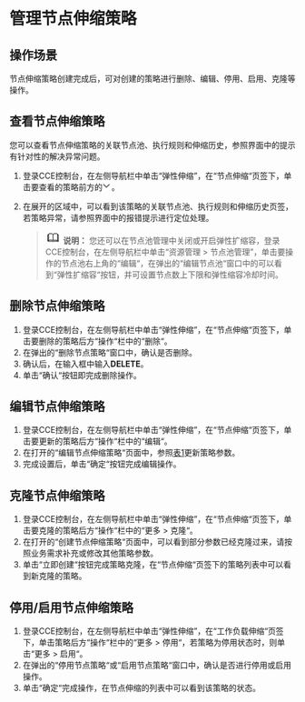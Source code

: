 # 管理节点伸缩策略<a name="cce_01_0063"></a>

## 操作场景<a name="section127666327248"></a>

节点伸缩策略创建完成后，可对创建的策略进行删除、编辑、停用、启用、克隆等操作。

## 查看节点伸缩策略<a name="section102878407207"></a>

您可以查看节点伸缩策略的关联节点池、执行规则和伸缩历史，参照界面中的提示有针对性的解决异常问题。

1.  登录CCE控制台，在左侧导航栏中单击“弹性伸缩”，在“节点伸缩“页签下，单击要查看的策略前方的![](figures/zh-cn_image_0254986677.png)。
2.  在展开的区域中，可以看到该策略的关联节点池、执行规则和伸缩历史页签，若策略异常，请参照界面中的报错提示进行定位处理。

    >![](public_sys-resources/icon-note.gif) **说明：** 
    >您还可以在节点池管理中关闭或开启弹性扩缩容，登录CCE控制台，在左侧导航栏中单击“资源管理 \> 节点池管理”，单击要操作的节点池右上角的“编辑“，在弹出的“编辑节点池“窗口中的可以看到“弹性扩缩容“按钮，并可设置节点数上下限和弹性缩容冷却时间。


## 删除节点伸缩策略<a name="section128584032017"></a>

1.  登录CCE控制台，在左侧导航栏中单击“弹性伸缩”，在“节点伸缩“页签下，单击要删除的策略后方“操作“栏中的“删除“。
2.  在弹出的“删除节点策略“窗口中，确认是否删除。
3.  确认后，在输入框中输入**DELETE**。
4.  单击“确认“按钮即完成删除操作。

## 编辑节点伸缩策略<a name="section5652756162214"></a>

1.  登录CCE控制台，在左侧导航栏中单击“弹性伸缩”，在“节点伸缩“页签下，单击要更新的策略后方“操作“栏中的“编辑“。
2.  在打开的“编辑节点伸缩策略“页面中，参照[表1](创建节点伸缩策略.md#table18763092201)更新策略参数。
3.  完成设置后，单击“确定“按钮完成编辑操作。

## 克隆节点伸缩策略<a name="section367810565223"></a>

1.  登录CCE控制台，在左侧导航栏中单击“弹性伸缩”，在“节点伸缩“页签下，单击要克隆的策略后方“操作“栏中的“更多 \> 克隆“。
2.  在打开的“创建节点伸缩策略“页面中，可以看到部分参数已经克隆过来，请按照业务需求补充或修改其他策略参数。
3.  单击“立即创建“按钮完成策略克隆，在“节点伸缩“页签下的策略列表中可以看到新克隆的策略。

## 停用/启用节点伸缩策略<a name="section4771832152513"></a>

1.  登录CCE控制台，在左侧导航栏中单击“弹性伸缩”，在“工作负载伸缩“页签下，单击策略后方“操作“栏中的“更多 \> 停用“，若策略为停用状态时，则单击“更多 \> 启用“。
2.  在弹出的“停用节点策略“或“启用节点策略“窗口中，确认是否进行停用或启用操作。
3.  单击“确定“完成操作，在节点伸缩的列表中可以看到该策略的状态。

